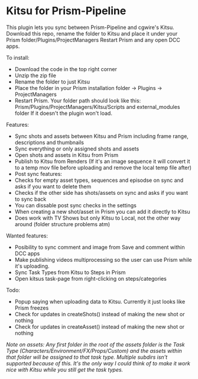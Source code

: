 # Kitsu for Prism-Pipeline
This plugin lets you sync between Prism-Pipeline and cgwire\'s Kitsu.
Download this repo, rename the folder to Kitsu and place it under your Prism folder/Plugins/ProjectManagers
Restart Prism and any open DCC apps.

To install:
- Download the code in the top right corner
- Unzip the zip file
- Rename the folder to just Kitsu
- Place the folder in your Prism installation folder -> Plugins -> ProjectManagers
- Restart Prism.
Your folder path should look like this: Prism/Plugins/ProjectManagers/Kitsu/Scripts and external_modules folder
If it doesn't the plugin won't load.

Features:
- Sync shots and assets between Kitsu and Prism including frame range, descriptions and thumbnails
- Sync everything or only assigned shots and assets
- Open shots and assets in Kitsu from Prism
- Publish to Kitsu from Renders (If it's an image sequence it will convert it to a temp mov file before uploading and remove the local temp file after)
- Post sync features:
 - Checks for empty asset types, sequences and episodse on sync and asks if you want to delete them
 - Checks if the other side has shots/assets on sync and asks if you want to sync back
 - You can dissable post sync checks in the settings
- When creating a new shot/asset in Prism you can add it directly to Kitsu
- Does work with TV Shows but only Kitsu to Local, not the other way around (folder structure problems atm)

Wanted features:
- Posibility to sync comment and image from Save and comment within DCC apps
- Make publishing videos multiprocessing so the user can use Prism while it's uploading.
- Sync Task Types from Kitsu to Steps in Prism
- Open kitsus task-page from right-clicking on steps/categories

Todo:
- Popup saying when uploading data to Kitsu. Currently it just looks like Prism freezes
- Check for updates in createShots() instead of making the new shot or nothing
- Check for updates in createAsset() instead of making the new shot or nothing

*Note on assets:
Any first folder in the root of the assets folder is the Task Type (Characters/Environment/FX/Props/Custom) and the assets within that folder will be assigned to that task type.
Multiple subdirs isn\'t supported because of this. It\'s the only way I could think of to make it work nice with Kitsu while you still get the task types.*
